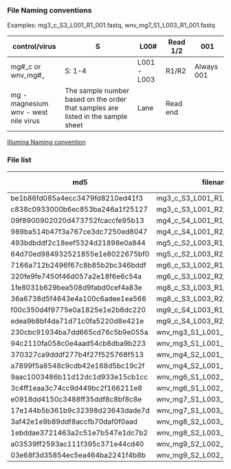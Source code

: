 
### File Naming conventions

Examples: mg3_c_S3_L001_R1_001.fastq, wnv_mg7_S1_L003_R1_001.fastq


| control/virus       | S       | L00#        |  Read 1/2 | 001        |
| ------------------  | ------- | ----------- | ----------| ---------- |
| mg#\_c or wnv_mg#\_  | S: 1-4  | L001 - L003 | R1/R2     | Always 001 |
| mg - magnesium <br> wnv - west nile virus | The sample number based on the order that samples are listed in the sample sheet | Lane | Read end ||

[Illumina Naming convention](https://help.basespace.illumina.com/files-used-by-basespace/fastq-files)


### File list

| md5                              |   filename                      | size (bytes) | size   | total reads | total basepairs |
| -------------------------------- | ------------------------------- | ------------ | ------ | ----------- | --------------- |
| be1b86fd085a4ecc3479fd8210ed41f3 |   mg3_c_S3_L001_R1_001.fastq.gz |  39118323886 | 36.43G |   525148879 |     79297480729 |
| c838c0933000b6ec853ba246a1f25127 |   mg3_c_S3_L001_R2_001.fastq.gz |  40508643607 | 37.73G |         run |           seqtk |
| 09f8900902020d473752fcaccfe95b13 |   mg4_c_S4_L001_R1_001.fastq.gz |  37124398154 | 34.57G |         run |           seqtk |
| 989ba514b47f3a767ce3dc7250ed8047 |   mg4_c_S4_L001_R2_001.fastq.gz |  38588384510 | 35.94G |         run |           seqtk |
| 493bdbddf2c18eef5324d21898e0a844 |   mg5_c_S2_L003_R1_001.fastq.gz |  42648770053 | 39.72G |         run |           seqtk |
| 64d70ed984932521855e1e8022675bf0 |   mg5_c_S2_L003_R2_001.fastq.gz |  44677708913 | 41.61G |         run |           seqtk |
| 7166a712b2496f67c8b85b2bc346bddf |   mg6_c_S3_L002_R1_001.fastq.gz |  41654480838 | 38.79G |         run |           seqtk |
| 320fe9fe7450f46d057a2e18f6e6c54a |   mg6_c_S3_L002_R2_001.fastq.gz |  43104048850 | 40.14G |         run |           seqtk |
| 1fe8031b629bea508d9fabd0cef4a83e |   mg8_c_S3_L003_R1_001.fastq.gz |  38349699765 | 35.72G |         run |           seqtk |
| 36a6738d5f4643e4a100c6adee1ea566 |   mg8_c_S3_L003_R2_001.fastq.gz |  39830393914 | 37.09G |         run |           seqtk |
| f00c350d4f9775e0a1825e1e2b6dc220 |   mg9_c_S4_L003_R1_001.fastq.gz |  40362004147 | 37.59G |         run |           seqtk |
| edea9b8bf4da71d71c0fa5220d8e421e |   mg9_c_S4_L003_R2_001.fastq.gz |  41530093167 | 38.68G |         run |           seqtk |
| 230cbc91934ba7dd665cd76c5b9e055a | wnv_mg3_S1_L001_R1_001.fastq.gz |  39239798339 | 36.54G |         run |           seqtk |
| 94c2110fa058c0e4aad54cb8dba9b223 | wnv_mg3_S1_L001_R2_001.fastq.gz |  40494335334 | 37.71G |         run |           seqtk |
| 370327ca9dddf277b4f27f525768f513 | wnv_mg4_S2_L001_R1_001.fastq.gz |  39562731300 | 36.85G |         run |           seqtk |
| a7899f5a8548c9cdb42e168d5bc19c2f | wnv_mg4_S2_L001_R2_001.fastq.gz |  33249727494 | 30.97G |             |                 |
| 9aac1003486b11d12dc1d933e15cb1cc | wnv_mg6_S1_L002_R1_001.fastq.gz |  44822408419 | 41.74G |         run |           seqtk |
| 3c4ff1eaa3c74cc9d449bc2f166211e8 | wnv_mg6_S1_L002_R2_001.fastq.gz |  45605099314 | 42.47G |         run |           seqtk |
| e0918dd4150c3488ff35ddf8c8bf8c8e | wnv_mg7_S1_L003_R1_001.fastq.gz |  43000369752 | 40.05G |         run |           seqtk |
| 17e144b5b361b9c32398d23643dade7d | wnv_mg7_S1_L003_R2_001.fastq.gz |  44356546063 | 41.31G |         run |           seqtk |
| 3af42e1e9b89ddf8accfb70daf0f0aad | wnv_mg8_S2_L003_R1_001.fastq.gz |  30203116535 | 28.13G |         run |           seqtk |
| 1ebddae3721463a2c51e7b547e1dc7b2 | wnv_mg8_S2_L003_R2_001.fastq.gz |  33214637300 | 30.93G |         run |           seqtk |
| a03539ff2593ac111f395c371e44cd40 | wnv_mg9_S2_L002_R1_001.fastq.gz |  36677575025 | 34.16G |         run |           seqtk |
| 03e68f3d35854ec5ea464ba2241f4b8b | wnv_mg9_S2_L002_R2_001.fastq.gz |  37960933578 | 35.35G |         run |           seqtk |


